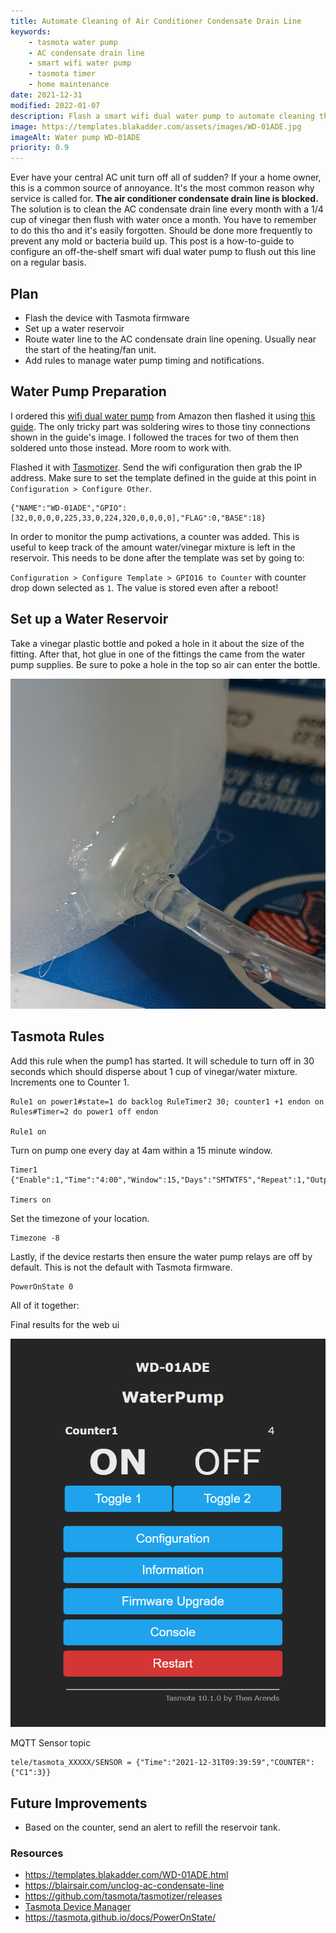 ```yaml
---
title: Automate Cleaning of Air Conditioner Condensate Drain Line 
keywords: 
    - tasmota water pump
    - AC condensate drain line
    - smart wifi water pump
    - tasmota timer
    - home maintenance
date: 2021-12-31
modified: 2022-01-07
description: Flash a smart wifi dual water pump to automate cleaning the air conditioner line.  A common home maintenance task that is easily forgotten to do each month.
image: https://templates.blakadder.com/assets/images/WD-01ADE.jpg
imageAlt: Water pump WD-01ADE
priority: 0.9
---
```


Ever have your central AC unit turn off all of sudden?  If your a home owner, this is a common source of annoyance. It's the most common reason why service is called for.  **The air conditioner condensate drain line is blocked.** The solution is to clean the AC condensate drain line every month with a 1/4 cup of vinegar then flush with water once a month.  You have to remember to do this tho and it's easily forgotten. Should be done more frequently to prevent any mold or bacteria build up. This post is a how-to-guide to configure an off-the-shelf smart wifi dual water pump to flush out this line on a regular basis.

## Plan

- Flash the device with Tasmota firmware
- Set up a water reservoir
- Route water line to the AC condensate drain line opening.  Usually near the start of the heating/fan unit.
- Add rules to manage water pump timing and notifications.
  
## Water Pump Preparation

I ordered this [wifi dual water pump](https://www.amazon.com/dp/B08T9KLDHD?&linkCode=ll1&tag=dctm-20&linkId=da5e68dd8503f9f127b2e0c5222d3424&language=en_US&ref_=as_li_ss_tl) from Amazon then flashed it using [this guide](https://templates.blakadder.com/WD-01ADE.html).  The only tricky part was soldering wires to those tiny connections shown in the guide's image. I followed the traces for two of them then soldered unto those instead.  More room to work with.

Flashed it with [Tasmotizer](https://github.com/tasmota/tasmotizer/releases). Send the wifi configuration then grab the IP address.  Make sure to set the template defined in the guide at this point in `Configuration > Configure Other`.

    {"NAME":"WD-01ADE","GPIO":[32,0,0,0,0,225,33,0,224,320,0,0,0,0],"FLAG":0,"BASE":18}

In order to monitor the pump activations, a counter was added.  This is useful to keep track of the amount water/vinegar mixture is left in the reservoir. This needs to be done after the template was set by going to:

`Configuration > Configure Template > GPIO16 to Counter` with counter drop down selected as `1`. The value is stored even after a reboot!

## Set up a Water Reservoir

Take a vinegar plastic bottle and poked a hole in it about the size of the fitting.  After that, hot glue in one of the fittings the came from the water pump supplies.  Be sure to poke a hole in the top so air can enter the bottle.

![Plastic bottle fitting](images/plasticBottleHotGlueWaterRes.jpg)

## Tasmota Rules

 Add this rule when the pump1 has started. It will schedule to turn off in 30 seconds which should disperse about 1 cup of vinegar/water mixture. Increments one to Counter 1.

    Rule1 on power1#state=1 do backlog RuleTimer2 30; counter1 +1 endon on Rules#Timer=2 do power1 off endon
 
    Rule1 on

Turn on pump one every day at 4am within a 15 minute window. 

    Timer1 {"Enable":1,"Time":"4:00","Window":15,"Days":"SMTWTFS","Repeat":1,"Output":1,"Action":1}

    Timers on

Set the timezone of your location.
    
    Timezone -8

 Lastly, if the device restarts then ensure the water pump relays are off by default. This is not the default with Tasmota firmware. 

    PowerOnState 0


All of it together:

<script src="https://gist.github.com/skittleson/f6fb022cffb9d296b387681b551a13fd.js"></script>

Final results for the web ui

![Tasmota WebUI](images/waterPumpTasmotaScreenshot.png)


MQTT Sensor topic

    tele/tasmota_XXXXX/SENSOR = {"Time":"2021-12-31T09:39:59","COUNTER":{"C1":3}}

## Future Improvements

- Based on the counter, send an alert to refill the reservoir tank.

### Resources

- https://templates.blakadder.com/WD-01ADE.html
- https://blairsair.com/unclog-ac-condensate-line
- https://github.com/tasmota/tasmotizer/releases
- [Tasmota Device Manager](https://tasmota.github.io/docs/Tasmota-Device-Manager/)
- https://tasmota.github.io/docs/PowerOnState/